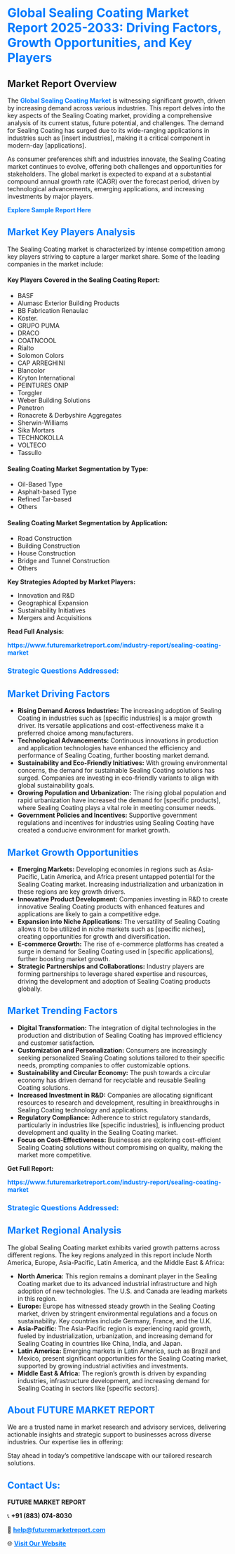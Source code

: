 <h1 style="color: #007BFF;">Global Sealing Coating Market Report 2025-2033: Driving Factors, Growth Opportunities, and Key Players</h1>

<section id="overview">
<h2>Market Report Overview</h2>
<p>The <a href="https://www.futuremarketreport.com/industry-report/sealing-coating-market" style="color: #007BFF; text-decoration: none;"><strong>Global Sealing Coating Market</strong></a> is witnessing significant growth, driven by increasing demand across various industries. This report delves into the key aspects of the Sealing Coating market, providing a comprehensive analysis of its current status, future potential, and challenges. The demand for Sealing Coating has surged due to its wide-ranging applications in industries such as [insert industries], making it a critical component in modern-day [applications].</p>
<p>As consumer preferences shift and industries innovate, the Sealing Coating market continues to evolve, offering both challenges and opportunities for stakeholders. The global market is expected to expand at a substantial compound annual growth rate (CAGR) over the forecast period, driven by technological advancements, emerging applications, and increasing investments by major players.</p>
</section>

<section id="overview">
<p><a href="https://www.futuremarketreport.com/request-sample/reportId=86076" style="color: #007BFF; text-decoration: none;"><strong>Explore Sample Report Here</strong></a></p>
</section>

<section id="key-players">
<h2 style="color: #007BFF;">Market Key Players Analysis</h2>
<p>The Sealing Coating market is characterized by intense competition among key players striving to capture a larger market share. Some of the leading companies in the market include:</p>
<h4>Key Players Covered in the Sealing Coating Report:</h4>
<ul><li>BASF</li><li>Alumasc Exterior Building Products</li><li>BB Fabrication Renaulac</li><li>Koster.</li><li>GRUPO PUMA</li><li>DRACO</li><li>COATNCOOL</li><li>Rialto</li><li>Solomon Colors</li><li>CAP ARREGHINI</li><li>Blancolor</li><li>Kryton International</li><li>PEINTURES ONIP</li><li>Torggler</li><li>Weber Building Solutions</li><li>Penetron</li><li>Ronacrete &amp; Derbyshire Aggregates</li><li>Sherwin-Williams</li><li>Sika Mortars</li><li>TECHNOKOLLA</li><li>VOLTECO</li><li>Tassullo</li></ul>
<h4>Sealing Coating Market Segmentation by Type:</h4>
<ul><li>Oil-Based Type</li><li>Asphalt-based Type</li><li>Refined Tar-based</li><li>Others</li></ul>

<h4>Sealing Coating Market Segmentation by Application:</h4>
<ul><li>Road Construction</li><li>Building Construction</li><li>House Construction</li><li>Bridge and Tunnel Construction</li><li>Others</li></ul>
<p><strong>Key Strategies Adopted by Market Players:</strong></p>
<ul>
<li>Innovation and R&D</li>
<li>Geographical Expansion</li>
<li>Sustainability Initiatives</li>
<li>Mergers and Acquisitions</li>
</ul>
</section>

<section>
<p><strong>Read Full Analysis: </strong></p><a href="https://www.futuremarketreport.com/industry-report/sealing-coating-market" style="color: #007BFF; text-decoration: none;"><strong>https://www.futuremarketreport.com/industry-report/sealing-coating-market</strong></a>
<h3 style="color: #007BFF;">Strategic Questions Addressed:</h3>
</section>

<section id="driving-factors">
<h2 style="color: #007BFF;">Market Driving Factors</h2>
<ul>
<li><strong>Rising Demand Across Industries:</strong> The increasing adoption of Sealing Coating in industries such as [specific industries] is a major growth driver. Its versatile applications and cost-effectiveness make it a preferred choice among manufacturers.</li>
<li><strong>Technological Advancements:</strong> Continuous innovations in production and application technologies have enhanced the efficiency and performance of Sealing Coating, further boosting market demand.</li>
<li><strong>Sustainability and Eco-Friendly Initiatives:</strong> With growing environmental concerns, the demand for sustainable Sealing Coating solutions has surged. Companies are investing in eco-friendly variants to align with global sustainability goals.</li>
<li><strong>Growing Population and Urbanization:</strong> The rising global population and rapid urbanization have increased the demand for [specific products], where Sealing Coating plays a vital role in meeting consumer needs.</li>
<li><strong>Government Policies and Incentives:</strong> Supportive government regulations and incentives for industries using Sealing Coating have created a conducive environment for market growth.</li>
</ul>
</section>

<section id="growth-opportunities">
<h2 style="color: #007BFF;">Market Growth Opportunities</h2>
<ul>
<li><strong>Emerging Markets:</strong> Developing economies in regions such as Asia-Pacific, Latin America, and Africa present untapped potential for the Sealing Coating market. Increasing industrialization and urbanization in these regions are key growth drivers.</li>
<li><strong>Innovative Product Development:</strong> Companies investing in R&D to create innovative Sealing Coating products with enhanced features and applications are likely to gain a competitive edge.</li>
<li><strong>Expansion into Niche Applications:</strong> The versatility of Sealing Coating allows it to be utilized in niche markets such as [specific niches], creating opportunities for growth and diversification.</li>
<li><strong>E-commerce Growth:</strong> The rise of e-commerce platforms has created a surge in demand for Sealing Coating used in [specific applications], further boosting market growth.</li>
<li><strong>Strategic Partnerships and Collaborations:</strong> Industry players are forming partnerships to leverage shared expertise and resources, driving the development and adoption of Sealing Coating products globally.</li>
</ul>
</section>

<section id="trending-factors">
<h2 style="color: #007BFF;">Market Trending Factors</h2>
<ul>
<li><strong>Digital Transformation:</strong> The integration of digital technologies in the production and distribution of Sealing Coating has improved efficiency and customer satisfaction.</li>
<li><strong>Customization and Personalization:</strong> Consumers are increasingly seeking personalized Sealing Coating solutions tailored to their specific needs, prompting companies to offer customizable options.</li>
<li><strong>Sustainability and Circular Economy:</strong> The push towards a circular economy has driven demand for recyclable and reusable Sealing Coating solutions.</li>
<li><strong>Increased Investment in R&D:</strong> Companies are allocating significant resources to research and development, resulting in breakthroughs in Sealing Coating technology and applications.</li>
<li><strong>Regulatory Compliance:</strong> Adherence to strict regulatory standards, particularly in industries like [specific industries], is influencing product development and quality in the Sealing Coating market.</li>
<li><strong>Focus on Cost-Effectiveness:</strong> Businesses are exploring cost-efficient Sealing Coating solutions without compromising on quality, making the market more competitive.</li>
</ul>
</section>

<section>
<p><strong>Get Full Report: </strong></p><a href="https://www.futuremarketreport.com/industry-report/sealing-coating-market" style="color: #007BFF; text-decoration: none;"><strong>https://www.futuremarketreport.com/industry-report/sealing-coating-market</strong></a>
<h3 style="color: #007BFF;">Strategic Questions Addressed:</h3>
</section>


<section id="regional-analysis">
<h2 style="color: #007BFF;">Market Regional Analysis</h2>
<p>The global Sealing Coating market exhibits varied growth patterns across different regions. The key regions analyzed in this report include North America, Europe, Asia-Pacific, Latin America, and the Middle East & Africa:</p>
<ul>
<li><strong>North America:</strong> This region remains a dominant player in the Sealing Coating market due to its advanced industrial infrastructure and high adoption of new technologies. The U.S. and Canada are leading markets in this region.</li>
<li><strong>Europe:</strong> Europe has witnessed steady growth in the Sealing Coating market, driven by stringent environmental regulations and a focus on sustainability. Key countries include Germany, France, and the U.K.</li>
<li><strong>Asia-Pacific:</strong> The Asia-Pacific region is experiencing rapid growth, fueled by industrialization, urbanization, and increasing demand for Sealing Coating in countries like China, India, and Japan.</li>
<li><strong>Latin America:</strong> Emerging markets in Latin America, such as Brazil and Mexico, present significant opportunities for the Sealing Coating market, supported by growing industrial activities and investments.</li>
<li><strong>Middle East & Africa:</strong> The region’s growth is driven by expanding industries, infrastructure development, and increasing demand for Sealing Coating in sectors like [specific sectors].</li>
</ul>
</section>

<footer>
<h2 style="color: #007BFF;">About FUTURE MARKET REPORT</h2>
<p>We are a trusted name in market research and advisory services, delivering actionable insights and strategic support to businesses across diverse industries. Our expertise lies in offering:</p>

<p>Stay ahead in today’s competitive landscape with our tailored research solutions.</p>

<h2 style="color: #007BFF;">Contact Us:</h2>
<p><strong>FUTURE MARKET REPORT</strong></p>
<p>📞 <strong>+91 (883) 074-8030</strong></p>
<p>📧 <strong><a href="mailto:help@futuremarketreport.com" style="color: #007BFF;">help@futuremarketreport.com</a></strong></p>
<p>🌐 <strong><a href="https://www.futuremarketreport.com/" style="color: #007BFF;">Visit Our Website</a></strong></p>
</footer>